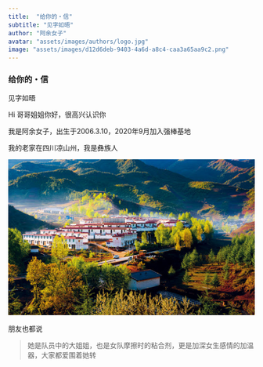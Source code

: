 ```yaml
---
title:  "给你的・信"
subtitle: "见字如晤"
author: "阿余女子"
avatar: "assets/images/authors/logo.jpg"
image: "assets/images/d12d6deb-9403-4a6d-a8c4-caa3a65aa9c2.png"
---
```

### 给你的・信
见字如晤

Hi 哥哥姐姐你好，很高兴认识你

我是阿余女子，出生于2006.3.10，2020年9月加入强棒基地

我的老家在四川凉山州，我是彝族人

![place](../assets/images/unnamed.jpg)

朋友也都说

> 她是队员中的大姐姐，也是女队摩擦时的粘合剂，更是加深女生感情的加温器，大家都爱围着她转
>
